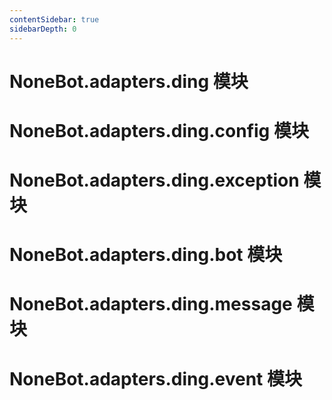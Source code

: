 ```yaml
---
contentSidebar: true
sidebarDepth: 0
---
```


# NoneBot.adapters.ding 模块

# NoneBot.adapters.ding.config 模块

# NoneBot.adapters.ding.exception 模块

# NoneBot.adapters.ding.bot 模块

# NoneBot.adapters.ding.message 模块

# NoneBot.adapters.ding.event 模块
